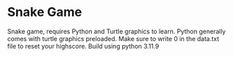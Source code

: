 # Snake Game
Snake game, requires Python and Turtle graphics to learn. Python generally comes with turtle graphics preloaded.
Make sure to write 0 in the data.txt file to reset your highscore.
Build using python 3.11.9
